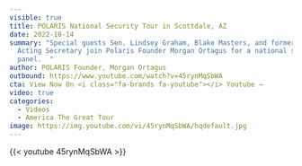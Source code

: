 ```yaml
---
visible: true
title: POLARIS National Security Tour in Scottdale, AZ
date: 2022-10-14
summary: "Special guests Sen. Lindsey Graham, Blake Masters, and former DHS
  Acting Secretary join Polaris Founder Morgan Ortagus for a national security
  panel.  "
author: POLARIS Founder, Morgan Ortagus
outbound: https://www.youtube.com/watch?v=45rynMqSbWA
cta: View Now On <i class="fa-brands fa-youtube"></i> Youtube →
video: true
categories:
  - Videos
  - America The Great Tour
image: https://img.youtube.com/vi/45rynMqSbWA/hqdefault.jpg
---
```


{{< youtube 45rynMqSbWA >}}